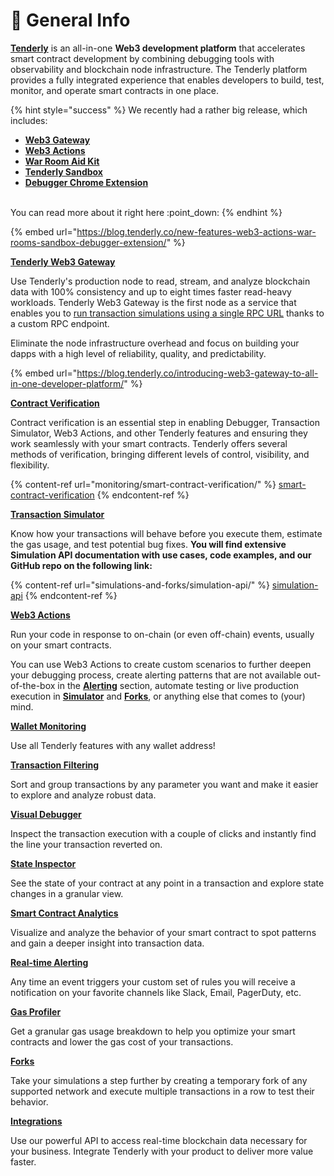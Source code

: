 # 📣 General Info

[**Tenderly**](https://tenderly.co/) is an all-in-one **Web3 development platform** that accelerates smart contract development by combining debugging tools with observability and blockchain node infrastructure. The Tenderly platform provides a fully integrated experience that enables developers to build, test, monitor, and operate smart contracts in one place.&#x20;

{% hint style="success" %}
We recently had a rather big release, which includes:

* [**Web3 Gateway**](web3-gateway/)
* [**Web3 Actions**](web3-actions/intro-to-web3-actions.md)
* [**War Room Aid Kit**](debugger/war-room-aid-kit.md)
* [**Tenderly Sandbox**](tenderly-sandbox.md)
* [**Debugger Chrome Extension**](debugger/tenderly-debugger-extension.md)

\
You can read more about it right here :point\_down:
{% endhint %}

{% embed url="https://blog.tenderly.co/new-features-web3-actions-war-rooms-sandbox-debugger-extension/" %}

****[**Tenderly Web3 Gateway**](web3-gateway/)****

Use Tenderly's production node to read, stream, and analyze blockchain data with 100% consistency and up to eight times faster read-heavy workloads. Tenderly Web3 Gateway is the first node as a service that enables you to [run transaction simulations using a single RPC URL](web3-gateway/references/simulate-json-rpc.md) thanks to a custom RPC endpoint.&#x20;

Eliminate the node infrastructure overhead and focus on building your dapps with a high level of reliability, quality, and predictability.&#x20;

{% embed url="https://blog.tenderly.co/introducing-web3-gateway-to-all-in-one-developer-platform/" %}

[**Contract Verification**](https://docs.tenderly.co/monitoring/contract-verification)

Contract verification is an essential step in enabling Debugger, Transaction Simulator, Web3 Actions, and other Tenderly features and ensuring they work seamlessly with your smart contracts. Tenderly offers several methods of verification, bringing different levels of control, visibility, and flexibility.

{% content-ref url="monitoring/smart-contract-verification/" %}
[smart-contract-verification](monitoring/smart-contract-verification/)
{% endcontent-ref %}

****[**Transaction** **Simulator**](simulations-and-forks/how-to-simulate-a-transaction/)****

Know how your transactions will behave before you execute them, estimate the gas usage, and test potential bug fixes. **You will find extensive Simulation API documentation with use cases, code examples, and our GitHub repo on the following link:**

{% content-ref url="simulations-and-forks/simulation-api/" %}
[simulation-api](simulations-and-forks/simulation-api/)
{% endcontent-ref %}

[**Web3 Actions**](web3-actions/intro-to-web3-actions.md)

Run your code in response to on-chain (or even off-chain) events, usually on your smart contracts.

You can use Web3 Actions to create custom scenarios to further deepen your debugging process, create alerting patterns that are not available out-of-the-box in the [**Alerting**](broken-reference) section, automate testing or live production execution in [**Simulator**](simulations-and-forks/how-to-simulate-a-transaction/) and [**Forks**](simulations-and-forks/how-to-create-a-fork/), or anything else that comes to (your) mind.

[**Wallet Monitoring**](monitoring/wallets/)

Use all Tenderly features with any wallet address!

****[**Transaction Filtering**](monitoring/contracts/#transaction-filtering)****

Sort and group transactions by any parameter you want and make it easier to explore and analyze robust data.

[**Visual Debugger**](debugger/how-to-use-tenderly-debugger/)

Inspect the transaction execution with a couple of clicks and instantly find the line your transaction reverted on.

[**State Inspector**](debugger/how-to-use-tenderly-debugger/#decoded-state-changes)

See the state of your contract at any point in a transaction and explore state changes in a granular view.

[**Smart Contract Analytics**](analytics/general-analytics.md)

Visualize and analyze the behavior of your smart contract to spot patterns and gain a deeper insight into transaction data.

[**Real-time Alerting**](broken-reference)

Any time an event triggers your custom set of rules you will receive a notification on your favorite channels like Slack, Email, PagerDuty, etc.

****[**Gas Profiler**](debugger/how-to-use-tenderly-debugger/#gas-profiler)****

Get a granular gas usage breakdown to help you optimize your smart contracts and lower the gas cost of your transactions.

[**Forks**](simulations-and-forks/how-to-create-a-fork/)

Take your simulations a step further by creating a temporary fork of any supported network and execute multiple transactions in a row to test their behavior.

[**Integrations**](monitoring/integrations.md)

Use our powerful API to access real-time blockchain data necessary for your business. Integrate Tenderly with your product to deliver more value faster.
